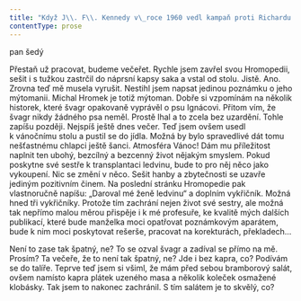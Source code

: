 ```yaml
---
title: "Když J\\. F\\. Kennedy v\_roce 1960 vedl kampaň proti Richardu Nixonovi, shromažďoval se svým štábem o\_svém protivníkovi zevrubný studijní materiál\\. Ten nazvali ironicky Nixonpedie\\. Na štítek linkovaného sešitu formátu A5 o\_dvaceti listech jsem právě napsal Hromopedie\\. Malý intelektuální vtip, že? Jistě, Michal Hromek není politickým oponentem a\_na rozdíl od Nixona jeho život zřejmě nestojí za mnoho popsaného papíru\\. Je to prostě jen malý vtip\\. Takže, začnu s\_prvními poznámkami: „Nikdy nezháší světlo ani ve vstupní hale, ani na schodišti, přestože jsem ho o\_to opakovaně žádal!“ Po chvíli pokračuji: „Musí si být vědom, že veškerou spotřebu elektrické energie v\_tomto domě platím já!“ Během několika minut se mi začaly první listy malého sešitu až nečekaně rychle zaplňovat\\. „Chodí po domě v\_trenýrkách“, „je tlustý“, „terorizuje celý dům extrémně hlasitými zvuky“, „dupe na schodech“\\. Když jsem svými postřehy zaplnil čtyři listy, uvědomil jsem si, že jsem vlastně hned na začátku opomněl napsal, že Michal Hromek je zřejmě narkoman, možná i\_výrobce drog\\. Vynechám v\_sešitě jednu stránku a\_poznačím si: „Drogy!“ Další stránku jsem nadepsal „Přínos pro společnost“ a\_upřímně jsem se zamyslel, než jsem přes celou stránku napsal jednu velkou nulu\\. Je skutečně možné vést tak ubohou existenci, jakou vede můj švagr? Jak je možné, aby příroda nebo Bůh vůbec strpěli na světě tak zbytečný život? On vlastně není jen zbytečný, je přímo parazitní\\. Jistě, je to parazit\\. Navíc… nevím, jestli to vůbec stojí za poznámku v\_mé Hromopedii, ale… můj švagr zcela běžně prdí před lidmi\\. Je schopný klidně nahlas prdět uprostřed rozhovoru a\_ani se neomluví\\. Prd… Jak to napsat? Nemůžu napsat, že prdí\\. Ověřuji si to v\_několika slovnících… No jistě\_— slovo prdět nepatří do spisovné češtiny, ve slovnících je označováno jako vulgární a\_kupříkladu Slovník spisovné češtiny, který zpracoval lexikografický kolektiv Ústavu pro jazyk český Akademie věd, tohle slovo vůbec neuvádí\\. Slova odvozená od základu prd- jsou považována za vulgární, slova vzniklá ze základu bzd- (bzdít, ubzdít se) jsou obvykle označována jako nářeční a\_jedině slova od pš- (pšoukat) jsou bez specifického významového příznaku\\. Pšo… pšou… to nevypadá dobře\\. Budiž, takže zapisuji: „Bzdí\_— nahlas\_— na veřejnosti\_— bez omluvy!“"
contentType: prose
---
```


<section>

pan šedý

Přestaň už pracovat, budeme večeřet. Rychle jsem zavřel svou Hromopedii, sešit i s tužkou zastrčil do náprsní kapsy saka a vstal od stolu. Jistě. Ano. Zrovna teď mě musela vyrušit. Nestihl jsem napsat jedinou poznámku o jeho mýtomanii. Michal Hromek je totiž mýtoman. Dobře si vzpomínám na několik historek, které švagr opakovaně vyprávěl o psu Ignácovi. Přitom vím, že švagr nikdy žádného psa neměl. Prostě lhal a to zcela bez uzardění. Tohle zapíšu později. Nejspíš ještě dnes večer. Teď jsem ovšem usedl k vánočnímu stolu a pustil se do jídla. Možná by bylo spravedlivé dát tomu nešťastnému chlapci ještě šanci. Atmosféra Vánoc! Dám mu příležitost naplnit ten ubohý, bezcílný a bezcenný život nějakým smyslem. Pokud poskytne své sestře k transplantaci ledvinu, bude to pro něj něco jako vykoupení. Nic se změní v něco. Sešit hanby a zbytečnosti se uzavře jediným pozitivním činem. Na poslední stránku Hromopedie pak vlastnoručně napíšu: „Daroval mé ženě ledvinu“ a doplním vykřičník. Možná hned tři vykřičníky. Protože tím zachrání nejen život své sestry, ale možná tak nepřímo malou měrou přispěje i k mé profesuře, ke kvalitě mých dalších publikací, které bude manželka moci opatřovat poznámkovým aparátem, bude k nim moci poskytovat rešerše, pracovat na korekturách, překladech…

Není to zase tak špatný, ne? To se ozval švagr a zadíval se přímo na mě. Prosím? Ta večeře, že to není tak špatný, ne? Jde i bez kapra, co? Podívám se do talíře. Teprve teď jsem si všiml, že mám před sebou bramborový salát, ovšem namísto kapra plátek uzeného masa a několik koleček osmažené klobásky. Tak jsem to nakonec zachránil. S tím salátem je to skvělý, co?

</section>
